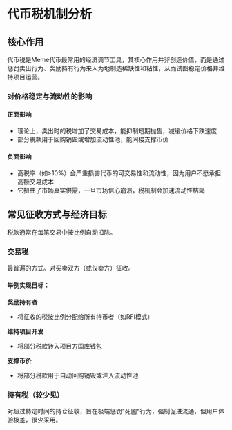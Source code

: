# 代币税机制分析

## 核心作用

代币税是Meme代币最常用的经济调节工具，其核心作用并非创造价值，而是通过惩罚卖出行为、奖励持有行为来人为地制造稀缺性和粘性，从而试图稳定价格并维持项目运营。

### 对价格稳定与流动性的影响

#### 正面影响
- 理论上，卖出时的税增加了交易成本，能抑制短期抛售，减缓价格下跌速度
- 部分税款用于回购销毁或增加流动性池，能间接支撑币价

#### 负面影响
- 高税率（如>10%）会严重损害代币的可交易性和流动性，因为用户不愿承担高额交易成本
- 它扭曲了市场真实供需，一旦市场信心崩溃，税机制会加速流动性枯竭

## 常见征收方式与经济目标

税款通常在每笔交易中按比例自动扣除。

### 交易税
最普遍的方式。对买卖双方（或仅卖方）征收。

#### 举例实现目标：

**奖励持有者**
- 将征收的税按比例分配给所有持币者（如RFI模式）

**维持项目开发**
- 将部分税款转入项目方国库钱包

**支撑币价**
- 将部分税款用于自动回购销毁或注入流动性池

### 持有税（较少见）
对超过特定时间的持仓征收，旨在极端惩罚"死囤"行为，强制促进流通，但用户体验极差，很少采用。
